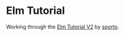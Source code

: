 # Elm Tutorial

Working through the [Elm Tutorial V2](https://www.elm-tutorial.org/en/) by [sporto](https://github.com/sporto).
